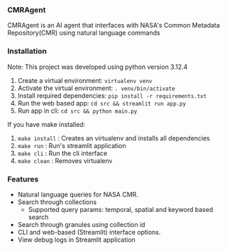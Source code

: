 ### CMRAgent

CMRAgent is an AI agent that interfaces with NASA's Common Metadata Repository(CMR) using natural language commands

### Installation

Note: This project was developed using python version 3.12.4

1. Create a virtual environment: `virtualenv venv` 
2. Activate the virtual environment: `. venv/bin/activate`
3. Install required dependencies: `pip install -r requirements.txt`
4. Run the web based app: `cd src && streamlit run app.py`
5. Run app in cli: `cd src && python main.py`

If you have make installed:

1. `make install` : Creates an virtualenv and installs all dependencies
2. `make run` : Run's streamlit application
3. `make cli` : Run the cli interface
4. `make clean` : Removes virtualenv


### Features

* Natural language queries for NASA CMR.
* Search through collections
    * Supported query params: temporal, spatial and keyword based search
* Search through granules using collection id
* CLI and web-based (Streamlit) interface options.
* View debug logs in Streamlit application
